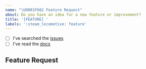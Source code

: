 ```yaml
---
name: "\U0001F682 Feature Request"
about: Do you have an idea for a new feature or improvement?
title: '[FEATURE] '
labels: ':steam_locomotive: feature'
---
```


<!--
    Thanks for wanting to make Atlas tools better.

    Have you...
-->

-   [ ] I've searched the [issues](https://github.com/atlas-bi/atlas-bi-library-etl/issues)
-   [ ] I've read the [docs](https://www.atlas.bi/docs/bi-library/etl)

## Feature Request

<!-- Thanks! 🤠 -->
